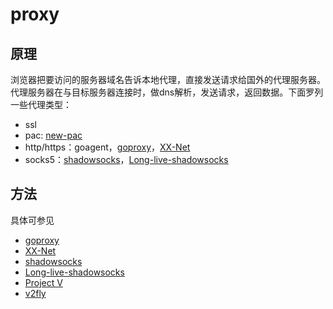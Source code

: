 # proxy

## 原理

浏览器把要访问的服务器域名告诉本地代理，直接发送请求给国外的代理服务器。代理服务器在与目标服务器连接时，做dns解析，发送请求，返回数据。下面罗列一些代理类型：

- ssl
- pac: [new-pac](https://github.com/Alvin9999/new-pac)
- http/https：goagent，[goproxy](https://github.com/phuslu/goproxy)，[XX-Net](https://github.com/XX-net/XX-Net)
- socks5：[shadowsocks](https://github.com/shadowsocks)，[Long-live-shadowsocks](https://github.com/Long-live-shadowsocks)

## 方法

具体可参见

- [goproxy](https://github.com/phuslu/goproxy)
- [XX-Net](https://github.com/XX-net/XX-Net)
- [shadowsocks](https://github.com/shadowsocks)
- [Long-live-shadowsocks](https://github.com/Long-live-shadowsocks)
- [Project V](https://github.com/v2ray)
- [v2fly](https://github.com/v2fly)
